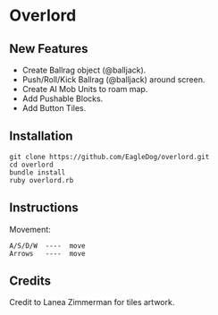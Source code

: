 
# Overlord

## New Features
 - Create Ballrag object (@balljack).
 - Push/Roll/Kick Ballrag (@balljack) around screen.
 - Create AI Mob Units to roam map.
 - Add Pushable Blocks.
 - Add Button Tiles.


## Installation
```
git clone https://github.com/EagleDog/overlord.git
cd overlord
bundle install
ruby overlord.rb
```

## Instructions

Movement:
```
A/S/D/W  ----  move
Arrows   ----  move
```

## Credits
Credit to Lanea Zimmerman for tiles artwork.


